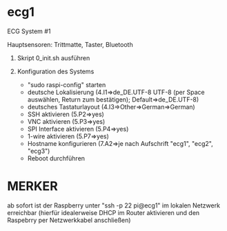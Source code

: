 # ecg1

ECG System #1

Hauptsensoren: Trittmatte, Taster, Bluetooth


1. Skript 0_init.sh ausführen

2. Konfiguration des Systems
   - "sudo raspi-config" starten
   - deutsche Lokalisierung (4.I1=>de_DE.UTF-8 UTF-8 (per Space auswählen, Return zum bestätigen); Default=>de_DE.UTF-8)
   - deutsches Tastaturlayout (4.I3=>Other=>German=>German)
   - SSH aktivieren (5.P2=>yes)
   - VNC aktivieren (5.P3=>yes)
   - SPI Interface aktivieren (5.P4=>yes)
   - 1-wire aktivieren (5.P7=>yes)
   - Hostname konfigurieren (7.A2=>je nach Aufschrift "ecg1", "ecg2", "ecg3")
   - Reboot durchführen

# MERKER
ab sofort ist der Raspberry unter "ssh -p 22 pi@ecg1" im lokalen Netzwerk erreichbar (hierfür idealerweise DHCP im Router aktivieren und den Raspebrry per Netzwerkkabel anschließen)
